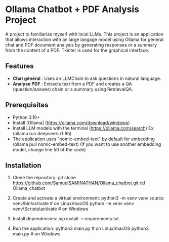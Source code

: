 # Ollama Chatbot + PDF Analysis Project


A project to familiarize myself with local LLMs.
This project is an application that allows interaction with an large langage model using Ollama for general chat and PDF document analysis by generating responses or a summary from the content of a PDF.
Tkinter is used for the graphical interface. 

## Features

- **Chat général** : Uses an LLMChain to ask questions in natural language.
- **Analyse PDF** : Extracts text from a PDF and creates a QA (question/answer) chain or a summary using RetrievalQA.

## Prerequisites

- Python 3.10+
- Install [Ollama] (https://ollama.com/download/windows) 
- Install LLM models with the terminal (https://ollama.com/search) Ex:(ollama run deepseek-r1:8b)
- The application uses "nomic-embed-text" by default for embedding (ollama pull nomic-embed-text) 
    (If you want to use another embedding model, change line 50 of the code)

## Installation

1. Clone the repository:
   git clone https://github.com/SamuelSAMINATHAN/Ollama_chatbot.git
   cd Ollama_chatbot

2. Create and activate a virtual environment:
    python3 -m venv venv
    source venv/bin/activate      # on Linux/macOS
    python -m venv venv
    venv\Scripts\activate         # on Windows

3. Install dependencies:
    pip install -r requirements.txt

4. Run the application:
    python3 main.py           # on Linux/macOS
    python3 main.py           # on Windows


